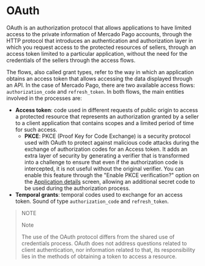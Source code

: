# OAuth
 
OAuth is an authorization protocol that allows applications to have limited access to the private information of Mercado Pago accounts, through the HTTP protocol that introduces an authentication and authorization layer in which you request access to the protected resources of sellers, through an access token limited to a particular application, without the need for the credentials of the sellers through the access flows.
 
The flows, also called grant types, refer to the way in which an application obtains an access token that allows accessing the data displayed through an API. In the case of Mercado Pago, there are two available access flows: `authorization_code` and `refresh_token`. In both flows, the main entities involved in the processes are:
 
* **Access token**: code used in different requests of public origin to access a protected resource that represents an authorization granted by a seller to a client application that contains scopes and a limited period of time for such access.
  - **PKCE**: PKCE (Proof Key for Code Exchange) is a security protocol used with OAuth to protect against malicious code attacks during the exchange of authorization codes for an Access token. It adds an extra layer of security by generating a verifier that is transformed into a challenge to ensure that even if the authorization code is intercepted, it is not useful without the original verifier. You can enable this feature through the "Enable PKCE verification?" option on the [Application details](/developers/en/guides/additional-content/your-integrations/application-details) screen, allowing an additional secret code to be used during the authorization process.
* **Temporal grants**: temporal codes used to exchange for an access token. Sound of type `authorization_code` and `refresh_token`.
 
> NOTE
>
> Note
>
> The use of the OAuth protocol differs from the shared use of credentials process. OAuth does not address questions related to client authentication, nor information related to that, its responsibility lies in the methods of obtaining a token to access a resource.